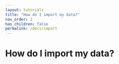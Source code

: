 ```yaml
---
layout: tutorials
title: "How do I import my data?"
nav_order: 2
has_children: false
permalink: /docs/import
---
```


# How do I import my data?
